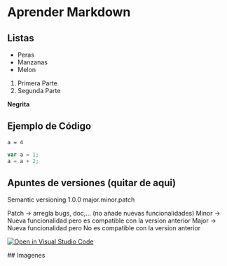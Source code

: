 
# Aprender Markdown

## Listas
* Peras 
* Manzanas
* Melon 

1. Primera Parte 
2. Segunda Parte 

**Negrita**

## Ejemplo de Código 
`a = 4`

```js
var a = 1;
a = a + 2;
````


## Apuntes de versiones (quitar de aqui)
Semantic versioning
1.0.0
major.minor.patch

Patch -> arregla bugs, doc,... (no añade nuevas funcionalidades)
Minor -> Nueva funcionalidad pero es compatible con la version anterior
Major -> Nueva funcionalidad pero No es compatible con la version anterior


[![Open in Visual Studio Code](https://classroom.github.com/assets/open-in-vscode-f059dc9a6f8d3a56e377f745f24479a46679e63a5d9fe6f495e02850cd0d8118.svg)](https://classroom.github.com/online_ide?assignment_repo_id=5793152&assignment_repo_type=AssignmentRepo)


## Imagenes

